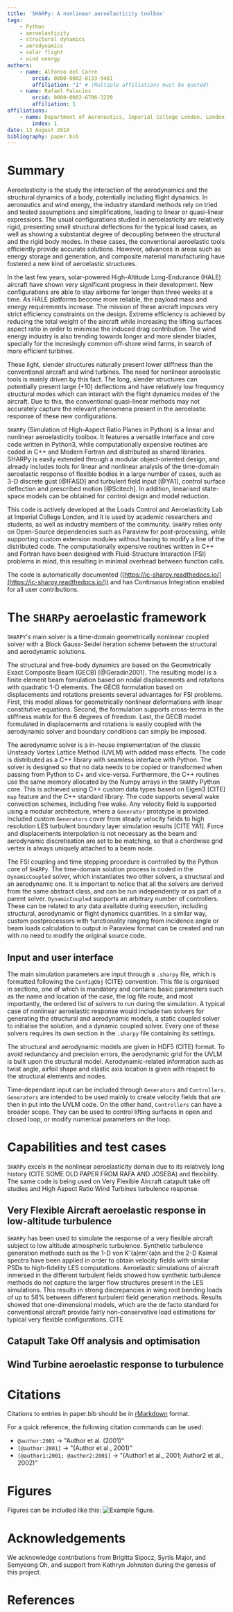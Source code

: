 ```yaml
---
title: 'SHARPy: A nonlinear aeroelasticity toolbox'
tags:
    - Python
    - aeroelasticity
    - structural dynamics
    - aerodynamics
    - solar flight
    - wind energy
authors:
    - name: Alfonso del Carre
        orcid: 0000-0002-8133-9481
        affiliation: "1" # (Multiple affiliations must be quoted)
    - name: Rafael Palacios
        orcid: 0000-0002-6706-3220
        affiliation: 1
affiliations:
    - name: Department of Aeronautics, Imperial College London. London, UK.
        index: 1
date: 13 August 2019
bibliography: paper.bib
---
```


# Summary

Aeroelasticity is the study the interaction of the aerodynamics 
and the structural dynamics of a body, potentially including flight dynamics. 
In aeronautics and wind energy, the industry standard methods rely on tried and
tested assumptions and simplifications, leading to linear or quasi-linear expressions.
The usual configurations studied in aeroelasticity are relatively rigid, presenting
small structural deflections for the typical load cases, as well as showing a
substantial degree of decoupling between the structural and the rigid body modes.
In these cases, the conventional aeroelastic tools efficiently provide accurate
solutions. However, advances in areas such as energy storage and generation,
and composite material manufacturing have fostered a new kind of aeroelastic
structures.


In the last few years, solar-powered High-Altitude Long-Endurance (HALE) aircraft
have shown very significant progress in their development. New configurations are able
to stay airborne for longer than three weeks at a time. As HALE platforms become
more reliable, the payload mass and energy requirements increase. The mission
of these aircraft imposes very strict efficiency constraints on the design.
Extreme efficiency is achieved by reducing the total weight of the aircraft while
increasing the lifting surfaces aspect ratio in order to minimise the induced drag
contribution. The wind energy industry is also trending towards longer and more
slender blades, specially for the incresingly common off-shore wind farms, in
search of more efficient turbines.


These light, slender structures naturally present lower stiffness than the
conventional aircraft and wind turbines. The need for nonlinear aeroelastic tools
is mainly driven by this fact. The long, slender structures can potentially
present large ($+10%$) deflections and have relatively low frequency structural modes which
can interact with the flight dynamics modes of the aircraft. Due to this, the
conventional quasi-linear methods may not accurately capture the relevant
phenomena present in the aeroelastic response of these new configurations.


``SHARPy`` (Simulation of High-Aspect Ratio Planes in Python) is a linear and
nonlinear aeroelasticity toolbox. It features a versatile interface and core
code written in Python3, while computationally expensive routines are coded in
C++ and Modern Fortran and distributed as shared libraries. SHARPy is easily extended
through a modular object-oriented design, and already includes tools for
linear and nonlinear analysis of the time-domain aeroelastic response of flexible bodies
in a large number of cases, such as 3-D discrete gust [@IFASD] and turbulent field input [@YA1], 
control surface deflection and prescribed motion [@Scitech]. In addition, linearised
state-space models can be obtained for control design and model reduction.


This code is actively developed at the Loads Control and Aeroelasticity Lab at
Imperial College London, and it is used by academic researchers and students, as well as industry members of
the community. ``SHARPy`` relies only on Open-Source dependencies
such as Paraview for post-processing, while supporting custom extension modules
without having to modify a line of the distributed code. The computationally
expensive routines written in C++ and Fortran have been designed with Fluid-Structure
Interaction (FSI) problems in mind, this resulting in minimal overhead between
function calls.

The code is automatically documented ([https://ic-sharpy.readthedocs.io/](https://ic-sharpy.readthedocs.io/))
and has Continuous Integration enabled for all user contributions. 



# The ``SHARPy`` aeroelastic framework

``SHARPY``'s main solver is a time-domain geometrically nonlinear coupled solver
with a Block Gauss-Seidel iteration scheme between the structural and aerodynamic
solutions.

The structural and free-body dynamics are based on the Geometrically Exact Composite
Beam (GECB) [@Geradin2001]. The resulting model is a finite element beam
fomulation based on nodal displacements and rotations with quadratic 1-D elements.
The GECB formulation based on displacements and rotations presents several
advantages for FSI problems. First, this model allows for geometrically
nonlinear deformations with linear constitutive equations. Second, the
formulation supports cross-terms in the stiffness matrix for the 6 degrees of
freedom. Last, the GECB model formulated in displacements and rotations
is easily coupled with the aerodynamic solver and boundary conditions can 
simply be imposed.

The aerodynamic solver is a in-house implementation of the classic Unsteady
Vortex Lattice Method (UVLM) with added mass effects. The code is distributed as a C++ library with
seamless interface with Python. The solver is designed so that no data
needs to be copied or transformed when passing from Python to C+ and vice-versa.
Furthermore, the C++ routines use the same memory allocated by the Numpy arrays
in the ``SHARPy`` Python core. This is achieved using C++ custom data types
based on Eigen3 [CITE] ``map`` feature and the C++ standard library.
The code supports several wake convection schemes, including free wake.
Any velocity field is supported using a modular architecture, where
a ``Generator`` prototype is provided. Included custom ``Generators`` cover from
steady velocity fields to high resolution LES turbulent boundary layer simulation
results [CITE YA1]. Force and displacements interpolation is not necessary as
the beam and aerodynamic discretisation are set to be matching, so that a
chordwise grid vertex is always uniquely attached to a beam node.

The FSI coupling and time stepping procedure is controlled by the Python core
of ``SHARPy``. The time-domain solution process is coded in the ``DynamicCoupled``
solver, which instantiates two other solvers, a structural and an aerodynamic one.
It is important to notice that all the solvers are derived from the same abstract
class, and can be run independently or as part of a parent solver.
``DynamicCoupled`` supports an arbitrary number of controllers. These can be related
to any data available during execution, including structural, aerodynamic or
flight dynamics quantities. In a similar way, custom postprocessors with functionality
ranging from incidence angle or beam loads calculation to output in Paraview format
can be created and run with no need to modify the original source code.

## Input and user interface
The main simulation parameters are input through a ``.sharpy`` file, which
is formatted following the ``ConfigObj`` (CITE) convention. This file is
organised in sections, one of which is mandatory and contains basic parameters
such as the name and location of the case, the log file route, and most importantly,
the ordered list of solvers to run during the simulation. A typical case of
nonlinear aeroelastic response would include two solvers for generating the structural and
aerodynamic models, a static coupled solver to initialise the solution, and a dynamic coupled solver.
Every one of these solvers requires its own section in the ``.sharpy`` file containing
its settings.

The structural and aerodynamic models are given in HDF5 (CITE) format. To
avoid redundancy and precision errors, the aerodynamic grid for the UVLM is built upon
the structural model. Aerodynamic-related information such as twist angle, airfoil shape
and elastic axis location is given with respect to the structural elements and nodes.

Time-dependant input can be included through ``Generators`` and ``Controllers``.
``Generators`` are intended to be used mainly to create velocity fields that are
then in put into the UVLM code. On the other hand, ``Controllers`` can have a broader
scope. They can be used to control lifting surfaces in open and closed loop, or
modify numerical parameters on the loop.

# Capabilities and test cases

``SHARPy`` excels in the nonlinear aeroelasticity domain due to its
relatively long history (CITE SOME OLD PAPER FROM RAFA AND JOSEBA) and
flexibility. The same code is being used on Very Flexible Aircraft
catapult take off studies and High Aspect Ratio Wind Turbines turbulence response.

## Very Flexible Aircraft aeroelastic response in low-altitude turbulence
``SHARPy`` has been used to simulate the response of a very flexible aircraft
subject to low altitude atmospheric turbulence. Synthetic turbulence generation
methods such as the 1-D von K\'{a}rm\'{a}n and the 2-D Kaimal spectra have been
applied in order to obtain velocity fields with similar PSDs to high-fidelity
LES computations. Aeroelastic simulations of aircraft inmersed in the different
turbulent fields showed how synthetic turbulence methods do not capture the larger flow
structures present in the LES simulations. This results in strong discrepancies
in wing root bending loads of up to 58% between different turbulent field generation methods.
Results showed that one-dimensional models, which are the de facto standard for
conventional aircraft provide fairly non-conservative load estimations for typical
very flexible configurations. CITE

## Catapult Take Off analysis and optimisation


## Wind Turbine aeroelastic response to turbulence






# Citations

Citations to entries in paper.bib should be in
[rMarkdown](http://rmarkdown.rstudio.com/authoring_bibliographies_and_citations.html)
format.

For a quick reference, the following citation commands can be used:
- `@author:2001`  ->  "Author et al. (2001)"
- `[@author:2001]` -> "(Author et al., 2001)"
- `[@author1:2001; @author2:2001]` -> "(Author1 et al., 2001; Author2 et al., 2002)"

# Figures

Figures can be included like this: ![Example figure.](figure.png)

# Acknowledgements

We acknowledge contributions from Brigitta Sipocz, Syrtis Major, and Semyeong
Oh, and support from Kathryn Johnston during the genesis of this project.

# References

























